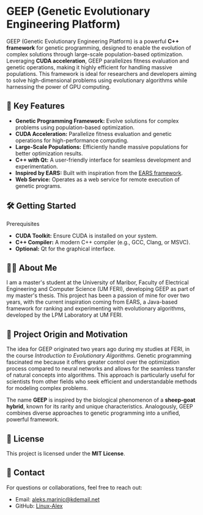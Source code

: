 # GEEP (Genetic Evolutionary Engineering Platform)

GEEP (Genetic Evolutionary Engineering Platform) is a powerful **C++ framework** for genetic programming, designed to enable the evolution of complex solutions through large-scale population-based optimization. Leveraging **CUDA acceleration**, GEEP parallelizes fitness evaluation and genetic operations, making it highly efficient for handling massive populations. This framework is ideal for researchers and developers aiming to solve high-dimensional problems using evolutionary algorithms while harnessing the power of GPU computing.

## 🚀 Key Features

- **Genetic Programming Framework:** Evolve solutions for complex problems using population-based optimization.
- **CUDA Acceleration:** Parallelize fitness evaluation and genetic operations for high-performance computing.
- **Large-Scale Populations:** Efficiently handle massive populations for better optimization results.
- **C++ with Qt:** A user-friendly interface for seamless development and experimentation.
- **Inspired by EARS:** Built with inspiration from the [EARS framework](https://github.com/UM-LPM/EARS).
- **Web Service:** Operates as a web service for remote execution of genetic programs.

## 🛠️ Getting Started

Prerequisites
- **CUDA Toolkit:** Ensure CUDA is installed on your system.
- **C++ Compiler:** A modern C++ compiler (e.g., GCC, Clang, or MSVC).
- **Optional:** Qt for the graphical interface.

## 🧑‍💻 About Me

I am a master's student at the University of Maribor, Faculty of Electrical Engineering and Computer Science (UM FERI), developing GEEP as part of my master's thesis. This project has been a passion of mine for over two years, with the current inspiration coming from EARS, a Java-based framework for ranking and experimenting with evolutionary algorithms, developed by the LPM Laboratory at UM FERI.

## 📄 Project Origin and Motivation

The idea for GEEP originated two years ago during my studies at FERI, in the course *Introduction to Evolutionary Algorithms*. Genetic programming fascinated me because it offers greater control over the optimization process compared to neural networks and allows for the seamless transfer of natural concepts into algorithms. This approach is particularly useful for scientists from other fields who seek efficient and understandable methods for modeling complex problems.

The name **GEEP** is inspired by the biological phenomenon of a **sheep-goat hybrid**, known for its rarity and unique characteristics. Analogously, GEEP combines diverse approaches to genetic programming into a unified, powerful framework.

## 📄 License

This project is licensed under the **MIT License**.

## 📧 Contact

For questions or collaborations, feel free to reach out:
- Email: aleks.marinic@kdemail.net
- GitHub: [Linux-Alex](https://github.com/linux-Alex/)
